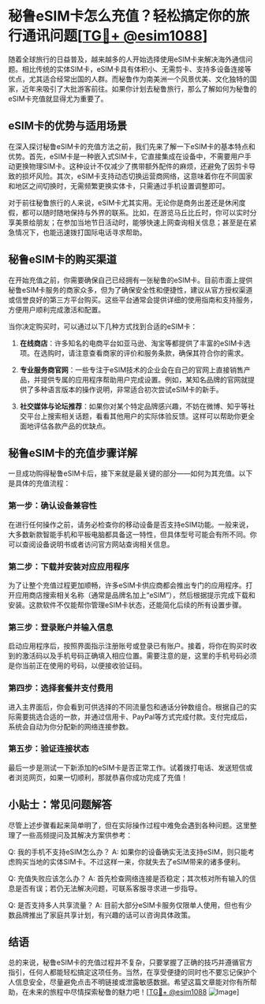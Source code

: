 # 秘鲁eSIM卡怎么充值？轻松搞定你的旅行通讯问题[[TG💪+ @esim1088](https://t.me/s/esim1088)]

随着全球旅行的日益普及，越来越多的人开始选择使用eSIM卡来解决海外通信问题。相比传统的实体SIM卡，eSIM卡具有体积小、无需剪卡、支持多设备连接等优点，尤其适合经常出国的人群。而秘鲁作为南美洲一个风景优美、文化独特的国家，近年来吸引了大批游客前往。如果你计划去秘鲁旅行，那么了解如何为秘鲁的eSIM卡充值就显得尤为重要了。

## eSIM卡的优势与适用场景

在深入探讨秘鲁eSIM卡的充值方法之前，我们先来了解一下eSIM卡的基本特点和优势。首先，eSIM卡是一种嵌入式SIM卡，它直接集成在设备中，不需要用户手动更换物理SIM卡。这种设计不仅减少了携带额外配件的麻烦，还避免了因剪卡导致的损坏风险。其次，eSIM卡支持动态切换运营商网络，这意味着你在不同国家和地区之间切换时，无需频繁更换实体卡，只需通过手机设置调整即可。

对于前往秘鲁旅行的人来说，eSIM卡尤其实用。无论你是商务出差还是休闲度假，都可以随时随地保持与外界的联系。比如，在游览马丘比丘时，你可以实时分享美景给朋友；在参加当地节日活动时，能够快速上网查询相关信息；甚至是在紧急情况下，也能迅速拨打国际电话寻求帮助。

## 秘鲁eSIM卡的购买渠道

在开始充值之前，你需要确保自己已经拥有一张秘鲁的eSIM卡。目前市面上提供秘鲁eSIM卡服务的商家众多，但为了确保安全性和便捷性，建议从官方授权渠道或信誉良好的第三方平台购买。这些平台通常会提供详细的使用指南和支持服务，方便用户顺利完成激活和配置。

当你决定购买时，可以通过以下几种方式找到合适的eSIM卡：

1. **在线商店**：许多知名的电商平台如亚马逊、淘宝等都提供了丰富的eSIM卡选项。在选购时，请注意查看商家的评价和服务条款，确保其符合你的需求。
   
2. **专业服务商官网**：一些专注于eSIM技术的企业会在自己的官网上直接销售产品，并提供专属的应用程序帮助用户完成设置。例如，某知名品牌的官网就提供了多种语言版本的操作说明，非常适合初次尝试eSIM卡的新手。

3. **社交媒体与论坛推荐**：如果你对某个特定品牌感兴趣，不妨在微博、知乎等社交平台上搜索相关话题，看看其他用户的实际体验反馈。这样可以帮助你更全面地评估各款产品的优缺点。

## 秘鲁eSIM卡的充值步骤详解

一旦成功购得秘鲁eSIM卡后，接下来就是最关键的部分——如何为其充值。以下是具体的充值流程：

### 第一步：确认设备兼容性
在进行任何操作之前，请务必检查你的移动设备是否支持eSIM功能。一般来说，大多数新款智能手机和平板电脑都具备这一特性，但具体型号可能会有所不同。你可以查阅设备说明书或者访问官方网站查询相关信息。

### 第二步：下载并安装对应应用程序
为了让整个充值过程更加顺畅，许多eSIM卡供应商都会推出专门的应用程序。打开应用商店搜索相关名称（通常是品牌名加上“eSIM”），然后根据提示完成下载和安装。这款软件不仅能帮你管理eSIM卡状态，还能简化后续的所有设置步骤。

### 第三步：登录账户并输入信息
启动应用程序后，按照界面指示注册账号或登录已有账户。接着，将你在购买时收到的激活码以及手机号码正确填入相应位置。需要注意的是，这里的手机号码必须是你当前正在使用的号码，以便接收验证码。

### 第四步：选择套餐并支付费用
进入主界面后，你会看到可供选择的不同流量包和通话分钟数组合。根据自己的实际需要挑选合适的一款，并通过信用卡、PayPal等方式完成付款。支付完成后，系统会自动为你分配新的网络连接参数。

### 第五步：验证连接状态
最后一步是测试一下新添加的eSIM卡是否正常工作。试着拨打电话、发送短信或者浏览网页，如果一切顺利，那就恭喜你成功完成了充值！

## 小贴士：常见问题解答

尽管上述步骤看起来简单明了，但在实际操作过程中难免会遇到各种问题。这里整理了一些高频提问及其解决方案供参考：

Q: 我的手机不支持eSIM怎么办？
A: 如果你的设备确实无法支持eSIM，则只能考虑购买当地的实体SIM卡。不过这样一来，你就失去了eSIM带来的诸多便利。

Q: 充值失败应该怎么办？
A: 首先检查网络连接是否稳定；其次核对所有输入的信息是否有误；若仍无法解决问题，可联系客服寻求进一步指导。

Q: 是否支持多人共享流量？
A: 目前大部分eSIM卡服务仅限单人使用，但也有少数品牌推出了家庭共享计划，有兴趣的话可以咨询具体政策。

## 结语

总的来说，秘鲁eSIM卡的充值过程并不复杂，只要掌握了正确的技巧并遵循官方指引，任何人都能轻松搞定这项任务。当然，在享受便捷的同时也不要忘记保护个人信息安全，尽量避免点击不明链接或泄露敏感数据。希望这篇文章能对你有所帮助，在未来的旅程中尽情探索秘鲁的魅力吧！[[TG💪+ @esim1088](https://t.me/s/esim1088) ![Image](https://i.postimg.cc/4NQfJmqS/Snipaste-2025-05-13-00-14-12.png)]